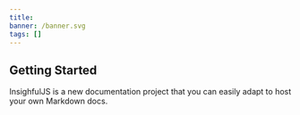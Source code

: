 ```yaml
---
title:
banner: /banner.svg
tags: []
---
```


## Getting Started

InsighfulJS is a new documentation project that you can easily adapt to host your own Markdown docs.
